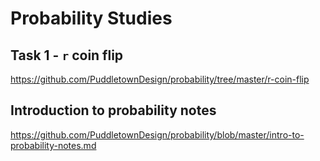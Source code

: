 # Probability Studies

## Task 1 - `r` coin flip

<https://github.com/PuddletownDesign/probability/tree/master/r-coin-flip>

## Introduction to probability notes

<https://github.com/PuddletownDesign/probability/blob/master/intro-to-probability-notes.md>

